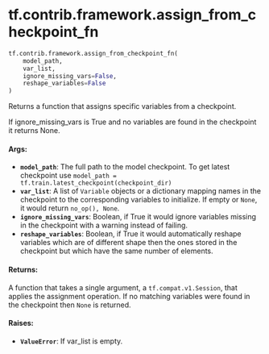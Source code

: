 <div itemscope itemtype="http://developers.google.com/ReferenceObject">
<meta itemprop="name" content="tf.contrib.framework.assign_from_checkpoint_fn" />
<meta itemprop="path" content="Stable" />
</div>

# tf.contrib.framework.assign_from_checkpoint_fn

``` python
tf.contrib.framework.assign_from_checkpoint_fn(
    model_path,
    var_list,
    ignore_missing_vars=False,
    reshape_variables=False
)
```

Returns a function that assigns specific variables from a checkpoint.

If ignore_missing_vars is True and no variables are found in the checkpoint
it returns None.

#### Args:

* <b>`model_path`</b>: The full path to the model checkpoint. To get latest checkpoint
    use `model_path = tf.train.latest_checkpoint(checkpoint_dir)`
* <b>`var_list`</b>: A list of `Variable` objects or a dictionary mapping names in the
    checkpoint to the corresponding variables to initialize. If empty or
    `None`, it would return `no_op(), None`.
* <b>`ignore_missing_vars`</b>: Boolean, if True it would ignore variables missing in
    the checkpoint with a warning instead of failing.
* <b>`reshape_variables`</b>: Boolean, if True it would automatically reshape variables
    which are of different shape then the ones stored in the checkpoint but
    which have the same number of elements.


#### Returns:

A function that takes a single argument, a `tf.compat.v1.Session`, that
applies the
assignment operation. If no matching variables were found in the checkpoint
then `None` is returned.


#### Raises:

* <b>`ValueError`</b>: If var_list is empty.